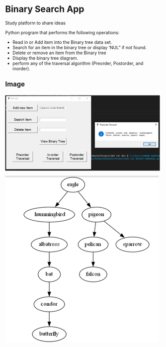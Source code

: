 # Binary Search App
Study platform to share ideas

Python program that performs the following operations:
- Read in or Add item into the Binary tree data set.
- Search for an item in the binary tree or display ‘NUL” if not found.
- Delete or remove an item from the Binary tree
- Display the binary tree diagram.
- perform any of the traversal algorithm (Preorder, Postorder, and inorder).

## Image
<!--Images-->

![Picture 1](Snapshot_2024-06-17_141700.png)

![Picture 2](Snapshot_2024-06-17_141921.png)